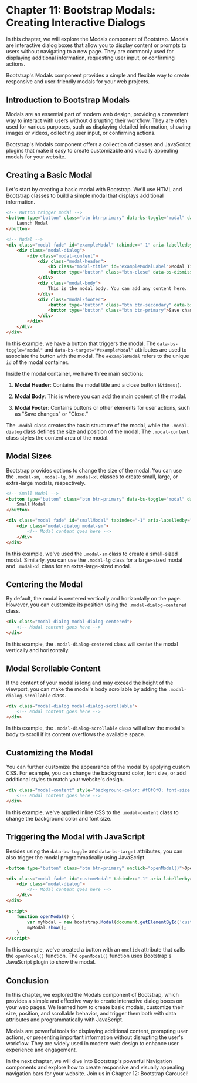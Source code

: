 # Chapter 11: Bootstrap Modals: Creating Interactive Dialogs

In this chapter, we will explore the Modals component of Bootstrap. Modals are interactive dialog boxes that allow you to display content or prompts to users without navigating to a new page. They are commonly used for displaying additional information, requesting user input, or confirming actions.

Bootstrap's Modals component provides a simple and flexible way to create responsive and user-friendly modals for your web projects.

## Introduction to Bootstrap Modals

Modals are an essential part of modern web design, providing a convenient way to interact with users without disrupting their workflow. They are often used for various purposes, such as displaying detailed information, showing images or videos, collecting user input, or confirming actions.

Bootstrap's Modals component offers a collection of classes and JavaScript plugins that make it easy to create customizable and visually appealing modals for your website.

## Creating a Basic Modal

Let's start by creating a basic modal with Bootstrap. We'll use HTML and Bootstrap classes to build a simple modal that displays additional information.

```html
<!-- Button trigger modal -->
<button type="button" class="btn btn-primary" data-bs-toggle="modal" data-bs-target="#exampleModal">
    Launch Modal
</button>

<!-- Modal -->
<div class="modal fade" id="exampleModal" tabindex="-1" aria-labelledby="exampleModalLabel" aria-hidden="true">
    <div class="modal-dialog">
        <div class="modal-content">
            <div class="modal-header">
                <h5 class="modal-title" id="exampleModalLabel">Modal Title</h5>
                <button type="button" class="btn-close" data-bs-dismiss="modal" aria-label="Close"></button>
            </div>
            <div class="modal-body">
                This is the modal body. You can add any content here.
            </div>
            <div class="modal-footer">
                <button type="button" class="btn btn-secondary" data-bs-dismiss="modal">Close</button>
                <button type="button" class="btn btn-primary">Save changes</button>
            </div>
        </div>
    </div>
</div>
```

In this example, we have a button that triggers the modal. The `data-bs-toggle="modal"` and `data-bs-target="#exampleModal"` attributes are used to associate the button with the modal. The `#exampleModal` refers to the unique `id` of the modal container.

Inside the modal container, we have three main sections:

1. **Modal Header**: Contains the modal title and a close button (`&times;`).

2. **Modal Body**: This is where you can add the main content of the modal.

3. **Modal Footer**: Contains buttons or other elements for user actions, such as "Save changes" or "Close."

The `.modal` class creates the basic structure of the modal, while the `.modal-dialog` class defines the size and position of the modal. The `.modal-content` class styles the content area of the modal.

## Modal Sizes

Bootstrap provides options to change the size of the modal. You can use the `.modal-sm`, `.modal-lg`, or `.modal-xl` classes to create small, large, or extra-large modals, respectively.

```html
<!-- Small Modal -->
<button type="button" class="btn btn-primary" data-bs-toggle="modal" data-bs-target="#smallModal">
    Small Modal
</button>

<div class="modal fade" id="smallModal" tabindex="-1" aria-labelledby="smallModalLabel" aria-hidden="true">
    <div class="modal-dialog modal-sm">
        <!-- Modal content goes here -->
    </div>
</div>
```

In this example, we've used the `.modal-sm` class to create a small-sized modal. Similarly, you can use the `.modal-lg` class for a large-sized modal and `.modal-xl` class for an extra-large-sized modal.

## Centering the Modal

By default, the modal is centered vertically and horizontally on the page. However, you can customize its position using the `.modal-dialog-centered` class.

```html
<div class="modal-dialog modal-dialog-centered">
    <!-- Modal content goes here -->
</div>
```

In this example, the `.modal-dialog-centered` class will center the modal vertically and horizontally.

## Modal Scrollable Content

If the content of your modal is long and may exceed the height of the viewport, you can make the modal's body scrollable by adding the `.modal-dialog-scrollable` class.

```html
<div class="modal-dialog modal-dialog-scrollable">
    <!-- Modal content goes here -->
</div>
```

In this example, the `.modal-dialog-scrollable` class will allow the modal's body to scroll if its content overflows the available space.

## Customizing the Modal

You can further customize the appearance of the modal by applying custom CSS. For example, you can change the background color, font size, or add additional styles to match your website's design.

```html
<div class="modal-content" style="background-color: #f0f0f0; font-size: 16px;">
    <!-- Modal content goes here -->
</div>
```

In this example, we've applied inline CSS to the `.modal-content` class to change the background color and font size.

## Triggering the Modal with JavaScript

Besides using the `data-bs-toggle` and `data-bs-target` attributes, you can also trigger the modal programmatically using JavaScript.

```html
<button type="button" class="btn btn-primary" onclick="openModal()">Open Modal</button>

<div class="modal fade" id="customModal" tabindex="-1" aria-labelledby="customModalLabel" aria-hidden="true">
    <div class="modal-dialog">
        <!-- Modal content goes here -->
    </div>
</div>

<script>
    function openModal() {
        var myModal = new bootstrap.Modal(document.getElementById('customModal'));
        myModal.show();
    }
</script>
```

In this example, we've created a button with an `onclick` attribute that calls the `openModal()` function. The `openModal()` function uses Bootstrap's JavaScript plugin to show the modal.

## Conclusion

In this chapter, we explored the Modals component of Bootstrap, which provides a simple and effective way to create interactive dialog boxes on your web pages. We learned how to create basic modals, customize their size, position, and scrollable behavior, and trigger them both with data attributes and programmatically with JavaScript.

Modals are powerful tools for displaying additional content, prompting user actions, or presenting important information without disrupting the user's workflow. They are widely used in modern web design to enhance user experience and engagement.

In the next chapter, we will dive into Bootstrap's powerful Navigation components and explore how to create responsive and visually appealing navigation bars for your website. Join us in Chapter 12: Bootstrap Carousel!